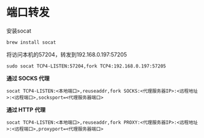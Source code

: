 # 端口转发

安装socat

```纯文本
brew install socat
```

将访问本机的57204，转发到192.168.0.197:57205

```纯文本
sudo socat TCP4-LISTEN:57204,fork TCP4:192.168.0.197:57205
```

**通过 SOCKS 代理**

```text
socat TCP4-LISTEN:<本地端口>,reuseaddr,fork SOCKS:<代理服务器IP>:<远程地址>:<远程端口>,socksport=<代理服务器端口> 
```

**通过 HTTP** **代理**

```text
socat TCP4-LISTEN:<本地端口>,reuseaddr,fork PROXY:<代理服务器IP>:<远程地址>:<远程端口>,proxyport=<代理服务器端口>
```
